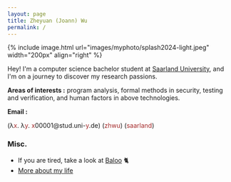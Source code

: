 ```yaml
---
layout: page
title: Zheyuan (Joann) Wu
permalink: /
---
```

{% include image.html url="images/myphoto/splash2024-light.jpeg" width="200px" align="right" %}

Hey! 
I'm a computer science bachelor student at [Saarland University], and I'm on a journey to discover my research passions. 

**Areas of interests :** 
program analysis, 
formal methods in security, 
testing and verification,
and human factors in above technologies.

**Email :**
<!-- (λx. λy. x00001@stud.uni-y.de) (zhwu) (saarland) -->
(λ<span style="color: brown;">x</span>. λ<span style="color: brown;">y</span>. <span style="color: brown;">x</span>00001@stud.uni-<span style="color: brown;">y</span>.de) (<span style="color: brown;">zhwu</span>) (<span style="color: brown;">saarland</span>)








### Misc.
- If you are tired, take a look at [Baloo](baloo.html) 🐈
- [More about my life](/misc/)



[Saarland University]: https://saarland-informatics-campus.de/
